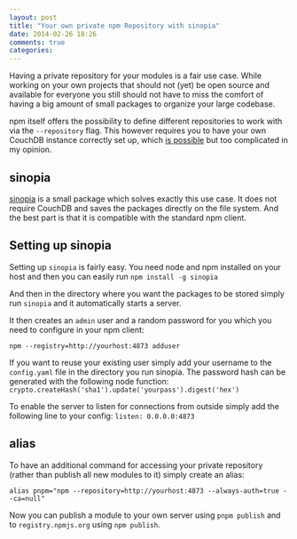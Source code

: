 ```yaml
---
layout: post
title: "Your own private npm Repository with sinopia"
date: 2014-02-26 18:26
comments: true
categories: 
---
```


Having a private repository for your modules is a fair use case. While working on your own projects that should not (yet) be open source and available for everyone you still should not have to miss the comfort of having a big amount of small packages to organize your large codebase.

npm itself offers the possibility to define different repositories to work with via the `--repository` flag. This however requires you to have your own CouchDB instance correctly set up, which [is possible](http://clock.co.uk/tech-blogs/how-to-create-a-private-npmjs-repository) but too complicated in my opinion.

## sinopia

[sinopia](https://github.com/rlidwka/sinopia) is a small package which solves exactly this use case. It does not require CouchDB and saves the packages directly on the file system. And the best part is that it is compatible with the standard npm client.

## Setting up sinopia

Setting up `sinopia` is fairly easy. You need node and npm installed on your host and then you can easily run `npm install -g sinopia`

And then in the directory where you want the packages to be stored simply run `sinopia` and it automatically starts a server.

It then creates an `admin` user and a random password for you which you need to configure in your npm client:

```
npm --registry=http://yourhost:4873 adduser
```

If you want to reuse your existing user simply add your username to the `config.yaml` file in the directory you run sinopia. The password hash can be generated with the following node function: `crypto.createHash('sha1').update('yourpass').digest('hex')`

To enable the server to listen for connections from outside simply add the following line to your config: `listen: 0.0.0.0:4873`

## alias

To have an additional command for accessing your private repository (rather than publish all new modules to it) simply create an alias:

```
alias pnpm="npm --repository=http://yourhost:4873 --always-auth=true --ca=null"
```

Now you can publish a module to your own server using `pnpm publish` and to `registry.npmjs.org` using `npm publish`.